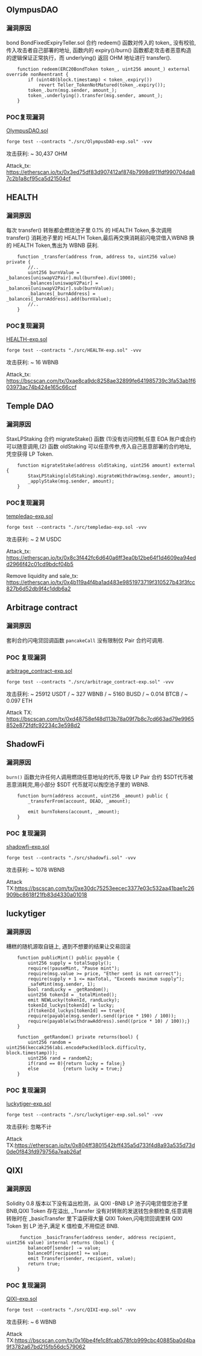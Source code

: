 ## OlympusDAO

### 漏洞原因

 bond BondFixedExpiryTeller.sol 合约 redeem() 函数对传入的 token_ 没有校验, 传入攻击者自己部署的地址, 函数内的 expiry()/burn() 函数都走攻击者恶意构造的逻辑保证正常执行，而 underlying() 返回 OHM 地址进行 transfer().

```SOLIDITY
    function redeem(ERC20BondToken token_, uint256 amount_) external override nonReentrant {
        if (uint48(block.timestamp) < token_.expiry())
            revert Teller_TokenNotMatured(token_.expiry());
        token_.burn(msg.sender, amount_);
        token_.underlying().transfer(msg.sender, amount_);
    }
```

### POC复现漏洞

[OlympusDAO.sol](https://github.com/Poor4ever/Some-defivuln-exp/blob/main/src/OlympusDAO-exp.sol)

```
forge test --contracts "./src/OlympusDAO-exp.sol" -vvv
```

攻击获利: ~ 30,437 OHM

Attack_tx: https://etherscan.io/tx/0x3ed75df83d907412af874b7998d911fdf990704da87c2b1a8cf95ca5d21504cf



## HEALTH

### 漏洞原因

每次 transfer() 转账都会燃烧池子里 0.1% 的 HEALTH Token,多次调用 transfer() 消耗池子里的 HEALTH Token,最后再交换消耗前闪电贷借入WBNB 换的 HEALTH Token,售出为 WBNB 获利.

```SOLIDITY
    function _transfer(address from, address to, uint256 value) private {
        //..
        uint256 burnValue = _balances[uniswapV2Pair].mul(burnFee).div(1000);
        _balances[uniswapV2Pair] = _balances[uniswapV2Pair].sub(burnValue);
        _balances[_burnAddress] = _balances[_burnAddress].add(burnValue);
        //..
    }
```

### POC复现漏洞

[HEALTH-exp.sol](https://github.com/Poor4ever/Some-defivuln-exp/blob/main/src/HEALTH-exp.sol)

```
forge test --contracts "./src/HEALTH-exp.sol" -vvv
```

攻击获利: ~ 16 WBNB

Attack_tx: https://bscscan.com/tx/0xae8ca9dc8258ae32899fe641985739c3fa53ab1f603973ac74b424e165c66ccf



## Temple DAO

### 漏洞原因

StaxLPStaking 合约 migrateStake() 函数 (1)没有访问控制,任意 EOA 账户或合约可以随意调用,(2) 函数 oldStaking 可以任意传参,传入自己恶意部署的合约地址,凭空获得 LP Token. 

```SOLIDITY
    function migrateStake(address oldStaking, uint256 amount) external {
        StaxLPStaking(oldStaking).migrateWithdraw(msg.sender, amount);
        _applyStake(msg.sender, amount);
    }
```

### POC复现漏洞

[templedao-exp.sol](https://github.com/Poor4ever/Some-defivuln-exp/blob/main/src/templedao-exp.sol)

```
forge test --contracts "./src/templedao-exp.sol -vvv
```

攻击获利: ~ 2 M USDC

Attack_tx: https://etherscan.io/tx/0x8c3f442fc6d640a6ff3ea0b12be64f1d4609ea94edd2966f42c01cd9bdcf04b5

Remove liquidity and sale_tx: https://etherscan.io/tx/0x4b119a4f4ba1ad483e9851973719f310527b43f3fcc827b6d52db9f4c1ddb6a2



## Arbitrage contract

### 漏洞原因

套利合约闪电贷回调函数 `pancakeCall` 没有限制仅 Pair 合约可调用.

### POC 复现漏洞

[arbitrage_contract-exp.sol](https://github.com/Poor4ever/Some-Defivlun-Exp/blob/main/src/arbitrage_contract-exp.sol) 

```
forge test --contracts "./src/arbitrage_contract-exp.sol" -vvv
```

攻击获利: ~ 25912 USDT / ~ 327 WBNB / ~ 5160 BUSD / ~ 0.014 BTCB / ~ 0.097 ETH

Attack TX: https://bscscan.com/tx/0xd48758ef48d113b78a09f7b8c7cd663ad79e9965852e872fdfc92234c3e598d2



## ShadowFi

### 漏洞原因

`burn()` 函数允许任何人调用燃烧任意地址的代币,导致 LP Pair 合约 $SDT代币被恶意消耗完,用小部分 $SDT 代币就可以掏空池子里的 WBNB.

```solidity
    function burn(address account, uint256 _amount) public {
        _transferFrom(account, DEAD, _amount);

        emit burnTokens(account, _amount);
    }
```

### POC 复现漏洞

[shadowfi-exp.sol](https://github.com/Poor4ever/Some-Defivlun-Exp/blob/main/src/shadowfi-exp.sol) 

```
forge test --contracts "./src/shadowfi.sol" -vvv
```

攻击获利: ~ 1078 WBNB

Attack TX:https://bscscan.com/tx/0xe30dc75253eecec3377e03c532aa41bae1c26909bc8618f21fb83d4330a01018 



## luckytiger

### 漏洞原因

糟糕的随机源取自链上, 遇到不想要的结果让交易回滚

```solidity
    function publicMint() public payable {
        uint256 supply = totalSupply();
        require(!pauseMint, "Pause mint");
        require(msg.value >= price, "Ether sent is not correct");
        require(supply + 1 <= maxTotal, "Exceeds maximum supply");
        _safeMint(msg.sender, 1);
        bool randLucky = _getRandom();
        uint256 tokenId = _totalMinted();
        emit NEWLucky(tokenId, randLucky);
        tokenId_luckys[tokenId] = lucky;
        if(tokenId_luckys[tokenId] == true){
        require(payable(msg.sender).send((price * 190) / 100));
        require(payable(withdrawAddress).send((price * 10) / 100));}
    }
    
    function _getRandom() private returns(bool) {
        uint256 random = uint256(keccak256(abi.encodePacked(block.difficulty, block.timestamp)));
        uint256 rand = random%2;
        if(rand == 0){return lucky = false;}
        else         {return lucky = true;}
    }
```

### POC 复现漏洞

[luckytiger-exp.sol](https://github.com/Poor4ever/Some-Defivlun-Exp/blob/main/src/luckytiger-exp.sol) 

```
forge test --contracts "./src/luckytiger-exp.sol.sol" -vvv
```

攻击获利: 忽略不计

Attack TX:https://etherscan.io/tx/0x804ff3801542bff435a5d733f4d8a93a535d73d0de0f843fd979756a7eab26af



## QIXI

### 漏洞原因

Solidity 0.8 版本以下没有溢出检测，从 QIXI -BNB LP 池子闪电贷借空池子里 BNB,QIXI Token 存在溢出, _Transfer 没有对转账的发送钱包余额检查,任意调用转账时在 _basicTransfer 里下溢获得大量 QIXI Token,闪电贷回调里转 QIXI Token 到 LP 池子,满足 K 值检查,不用偿还 BNB.

```solidity
     function _basicTransfer(address sender, address recipient, uint256 value) internal returns (bool) {
        balanceOf[sender] -= value;
        balanceOf[recipient] += value;
        emit Transfer(sender, recipient, value);
        return true;
    }
```

### POC 复现漏洞

[QIXI-exp.sol](https://github.com/Poor4ever/Some-Defivlun-Exp/blob/main/src/QIXI-exp.sol) 

```
forge test --contracts "./src/QIXI-exp.sol" -vvv
```

攻击获利: ~ 6 WBNB

Attack TX:https://bscscan.com/tx/0x16be4fe1c8fcab578fcb999cbc40885ba0d4ba9f3782a67bd215fb56dc579062

